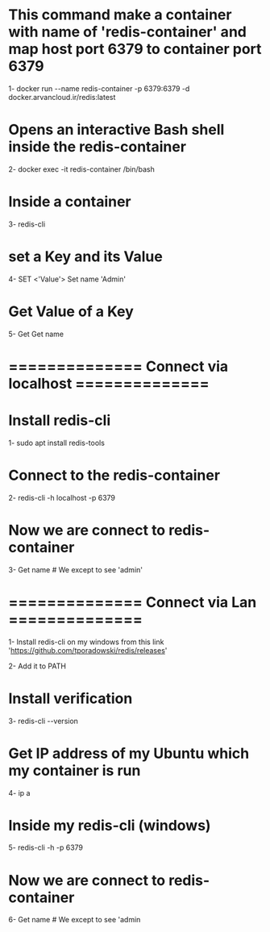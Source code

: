 # This command make a container with name of 'redis-container' and map host port 6379 to container port 6379
1- docker run --name redis-container -p 6379:6379 -d docker.arvancloud.ir/redis:latest


# Opens an interactive Bash shell inside the redis-container
2- docker exec -it redis-container /bin/bash


# Inside a container
3- redis-cli


# set a Key and its Value
4- SET <Key> <'Value'>           Set name 'Admin'


# Get Value of a Key
5- Get <Key>                 Get name


# ============== Connect via localhost ==============


# Install redis-cli
1- sudo apt install redis-tools


# Connect to the redis-container
2- redis-cli -h localhost -p 6379


# Now we are connect to redis-container
3- Get name     # We except to see 'admin'


# ============== Connect via Lan ==============


1- Install redis-cli on my windows from this link 'https://github.com/tporadowski/redis/releases'


2- Add it to PATH


# Install verification
3- redis-cli --version


# Get IP address of my Ubuntu which my container is run
4- ip a


# Inside my redis-cli (windows)
5- redis-cli -h <Ubuntu IP> -p 6379


# Now we are connect to redis-container
6- Get name     # We except to see 'admin





